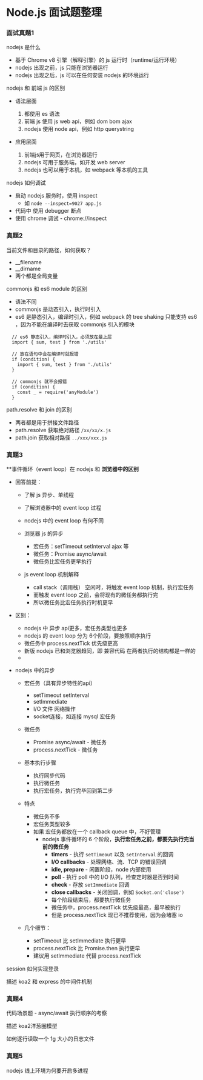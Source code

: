 # Node.js 面试题整理

### 面试真题1

nodejs 是什么

  - 基于 Chrome v8 引擎（解释引擎）的 js 运行时（runtime/运行环境）
  - nodejs 出现之前，js 只能在浏览器运行
  - nodejs 出现之后，js 可以在任何安装 nodejs 的环境运行

nodejs 和 前端 js 的区别

  - 语法层面
    1. 都使用 es 语法
    2. 前端 js 使用 js web api，例如 dom bom ajax
    3. nodejs 使用 node api，例如 http querystring

  - 应用层面
    1. 前端js用于网页，在浏览器运行
    2. nodejs 可用于服务端，如开发 web server
    3. nodejs 也可以用于本机，如 webpack 等本机的工具


nodejs 如何调试

  - 启动 nodejs 服务时，使用 inspect
    - 如 `node --inspect=9027 app.js`
  - 代码中 使用 debugger 断点
  - 使用 chrome 调试 - chrome://inspect


### 真题2

当前文件和目录的路径，如何获取？

  - __filename
  - __dirname
  - 两个都是全局变量

commonjs 和 es6 module 的区别

  - 语法不同
  - commonjs 是动态引入，执行时引入
  - es6 是静态引入，编译时引入，例如 webpack 的 tree shaking 只能支持 es6 ，因为不能在编译时去获取 commonjs 引入的模块

  ```
    // es6 静态引入，编译时引入，必须放在最上层
    import { sum, test } from './utils'

    // 放在语句中会在编译时就报错
    if (condition) {
      import { sum, test } from './utils'
    }

    // commonjs 就不会报错
    if (condition) {
      const _ = require('anyModule')
    }
  ```

path.resolve 和 join 的区别

  - 两者都是用于拼接文件路径
  - path.resolve 获取绝对路径 `/xx/xx/x.js`
  - path.join 获取相对路径 `../xxx/xxx.js`


### 真题3

**事件循环（event loop）在 nodejs 和 **浏览器中的区别**

  - 回答前提：
    - 了解 js 异步、单线程
    - 了解浏览器中的 event loop 过程
    - nodejs 中的 event loop 有何不同

    - 浏览器 js 的异步
      - 宏任务：setTimeout setInterval ajax 等
      - 微任务：Promise async/await
      - 微任务比宏任务更早执行

    - js event loop 机制解释
      - call stack（调用栈） 空闲时，将触发 event loop 机制，执行宏任务
      - 而触发 event loop 之前，会将现有的微任务都执行完
      - 所以微任务比宏任务执行时机更早

  - 区别：

    - nodejs 中 异步 api更多，宏任务类型也更多
    - nodejs 的 event loop 分为 6个阶段，要按照顺序执行
    - 微任务中 process.nextTick 优先级更高
    - 新版 nodejs 已和浏览器趋同，即 兼容代码 在两者执行的结构都是一样的
    - 
    

  - nodejs 中的异步
    - 宏任务（具有异步特性的api）
      - setTimeout setInterval
      - setImmediate
      - I/O 文件 网络操作
      - socket连接，如连接 mysql 宏任务

    - 微任务
      - Promise async/await - 微任务
      - process.nextTick - 微任务

    - 基本执行步骤
      - 执行同步代码
      - 执行微任务
      - 执行宏任务，执行完毕回到第二步

    - 特点
      - 微任务不多
      - 宏任务类型较多
      - 如果 宏任务都放在一个 callback queue 中，不好管理
        - nodejs 事件循环的 6 个阶段，**执行宏任务之前，都要先执行完当前的微任务**
          - **timers** - 执行 `setTimeout` 以及 `setInterval` 的回调
          - **I/O callbacks** - 处理网络、流、TCP 的错误回调
          - **idle, prepare** - 闲置阶段，node 内部使用
          - **poll** - 执行 poll 中的 I/O 队列，检查定时器是否到时间
          - **check** - 存放 `setImmediate` 回调
          - **close callbacks** - 关闭回调，例如 `Socket.on('close')`
          - 每个阶段结束后，都要执行微任务
          - 微任务中，process.nextTick 优先级最高，最早被执行
          - 但是 process.nextTick 现已不推荐使用，因为会堵塞 io
    
    - 几个细节：
      - setTimeout 比 setImmediate 执行更早
      - process.nextTick 比 Promise.then 执行更早
      - 建议用 setImmediate 代替 process.nextTick




session 如何实现登录

描述 koa2 和 express 的中间件机制

### 真题4

代码场景题 - async/await 执行顺序的考察

描述 koa2洋葱圈模型

如何逐行读取一个 1g 大小的日志文件

### 真题5

nodejs 线上环境为何要开启多进程

